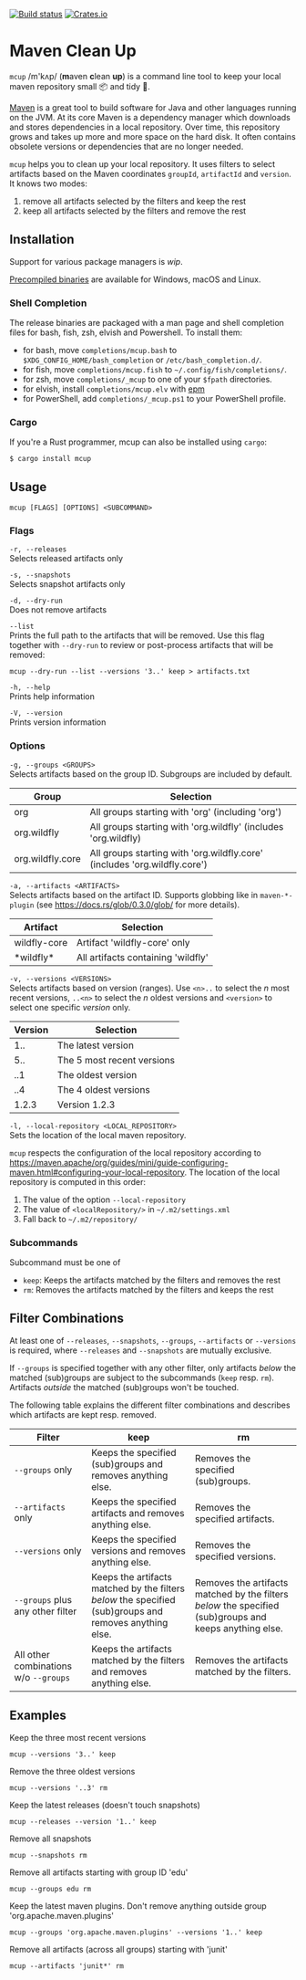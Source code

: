 [![Build status](https://github.com/BurntSushi/ripgrep/workflows/ci/badge.svg)](https://github.com/BurntSushi/ripgrep/actions)
[![Crates.io](https://img.shields.io/crates/v/mcup.svg)](https://crates.io/crates/mcup)
# Maven Clean Up

`mcup` /m'kʌp/ (**m**aven **c**lean **up**) is a command line tool to keep your local maven repository small 📦 and tidy 🧹.

[Maven](https://maven.apache.org/) is a great tool to build software for Java and other languages running on the JVM. At its core Maven is a dependency manager which downloads and stores dependencies in a local repository. Over time, this repository grows and takes up more and more space on the hard disk. It often contains obsolete versions or dependencies that are no longer needed.

`mcup` helps you to clean up your local repository. It uses filters to select artifacts based on the Maven coordinates `groupId`, `artifactId` and `version`. It knows two modes:

1. remove all artifacts selected by the filters and keep the rest
2. keep all artifacts selected by the filters and remove the rest

## Installation

Support for various package managers is _wip_.

[Precompiled binaries](https://github.com/hpehl/mcup/releases) are available for Windows, macOS and Linux. 

### Shell Completion

The release binaries are packaged with a man page and shell completion files for bash, fish, zsh, elvish and Powershell. To install them:

- for bash, move `completions/mcup.bash` to `$XDG_CONFIG_HOME/bash_completion` or `/etc/bash_completion.d/`.
- for fish, move `completions/mcup.fish` to `~/.config/fish/completions/`.
- for zsh, move `completions/_mcup` to one of your `$fpath` directories.
- for elvish, install `completions/mcup.elv` with [epm](https://elv.sh/ref/epm.html)
- for PowerShell, add `completions/_mcup.ps1` to your PowerShell profile.

### Cargo

If you're a Rust programmer, mcup can also be installed using `cargo`:

```
$ cargo install mcup
```

## Usage

```shell
mcup [FLAGS] [OPTIONS] <SUBCOMMAND>
```

### Flags

`-r, --releases`  
Selects released artifacts only

`-s, --snapshots`  
Selects snapshot artifacts only

`-d, --dry-run`  
Does not remove artifacts

`--list`  
Prints the full path to the artifacts that will be removed. Use this flag together with `--dry-run` to review or post-process artifacts that will be removed:

```shell
mcup --dry-run --list --versions '3..' keep > artifacts.txt
```

`-h, --help`  
Prints help information

`-V, --version`  
Prints version information

### Options

`-g, --groups <GROUPS>`  
Selects artifacts based on the group ID. Subgroups are included by default.

| Group            | Selection                                                    |
| ---------------- | ------------------------------------------------------------ |
| org              | All groups starting with 'org' (including 'org')             |
| org.wildfly      | All groups starting with 'org.wildfly' (includes 'org.wildfly) |
| org.wildfly.core | All groups starting with 'org.wildfly.core' (includes 'org.wildfly.core') |

`-a, --artifacts <ARTIFACTS>`  
Selects artifacts based on the artifact ID. Supports globbing like in `maven-*-plugin` (see https://docs.rs/glob/0.3.0/glob/ for more details).

| Artifact     | Selection                          |
| ------------ | ---------------------------------- |
| wildfly-core | Artifact 'wildfly-core' only       |
| \*wildfly\*  | All artifacts containing 'wildfly' |

`-v, --versions <VERSIONS>`  
Selects artifacts based on version (ranges). Use `<n>..` to select the _n_ most recent versions, `..<n>` to select the _n_ oldest versions and `<version>` to select one specific _version_ only.

| Version | Selection                  |
| ------- | -------------------------- |
| 1..     | The latest version         |
| 5..     | The 5 most recent versions |
| ..1     | The oldest version         |
| ..4     | The 4 oldest versions      |
| 1.2.3   | Version 1.2.3              |

`-l, --local-repository <LOCAL_REPOSITORY>`  
Sets the location of the local maven repository.

`mcup` respects the configuration of the local repository according to https://maven.apache/org/guides/mini/guide-configuring-maven.html#configuring-your-local-repository. The location of the local repository is computed in this order:

1. The value of the option `--local-repository`
2. The value of `<localRepository/>` in `~/.m2/settings.xml`
3. Fall back to `~/.m2/repository/`

### Subcommands

Subcommand must be one of

- `keep`:  Keeps the artifacts matched by the filters and removes the rest
- `rm`: Removes the artifacts matched by the filters and keeps the rest

## Filter Combinations

At least one of `--releases`, `--snapshots`, `--groups`, `--artifacts` or `--versions` is required, where `--releases` and `--snapshots` are mutually exclusive.

If `--groups` is specified together with any other filter, only artifacts *below* the matched (sub)groups are subject to the subcommands (`keep` resp. `rm`). Artifacts *outside* the matched (sub)groups won't be touched. 

The following table explains the different filter combinations and describes which artifacts are kept resp. removed.

| Filter | keep | rm |
|---|---|---|
| `--groups` only | Keeps the specified (sub)groups and removes anything else. | Removes the specified (sub)groups. |
| `--artifacts` only | Keeps the specified artifacts and removes anything else. | Removes the specified artifacts. |
| `--versions` only | Keeps the specified versions and removes anything else. | Removes the specified versions. |
| `--groups` plus any other filter | Keeps the artifacts matched by the filters *below* the specified (sub)groups and removes anything else. | Removes the artifacts matched by the filters *below* the specified (sub)groups and keeps anything else. |
| All other combinations w/o `--groups` | Keeps the artifacts matched by the filters and removes anything else. | Removes the artifacts matched by the filters. |

## Examples

Keep the three most recent versions 

```shell
mcup --versions '3..' keep
```

Remove the three oldest versions

```shell
mcup --versions '..3' rm
```

Keep the latest releases (doesn't touch snapshots)

```shell
mcup --releases --version '1..' keep
```

Remove all snapshots

```shell
mcup --snapshots rm
```

Remove all artifacts starting with group ID 'edu'

```shell
mcup --groups edu rm
```

Keep the latest maven plugins. Don't remove anything outside group 'org.apache.maven.plugins'

```shell
mcup --groups 'org.apache.maven.plugins' --versions '1..' keep
```

Remove all artifacts (across all groups) starting with 'junit'

```shell
mcup --artifacts 'junit*' rm
```

